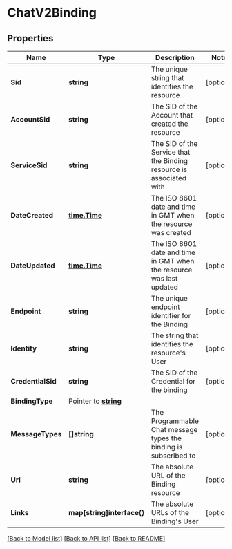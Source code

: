 # ChatV2Binding

## Properties

Name | Type | Description | Notes
------------ | ------------- | ------------- | -------------
**Sid** | **string** | The unique string that identifies the resource |[optional] 
**AccountSid** | **string** | The SID of the Account that created the resource |[optional] 
**ServiceSid** | **string** | The SID of the Service that the Binding resource is associated with |[optional] 
**DateCreated** | [**time.Time**](time.Time.md) | The ISO 8601 date and time in GMT when the resource was created |[optional] 
**DateUpdated** | [**time.Time**](time.Time.md) | The ISO 8601 date and time in GMT when the resource was last updated |[optional] 
**Endpoint** | **string** | The unique endpoint identifier for the Binding |[optional] 
**Identity** | **string** | The string that identifies the resource's User |[optional] 
**CredentialSid** | **string** | The SID of the Credential for the binding |[optional] 
**BindingType** | Pointer to [**string**](BindingEnumBindingType.md) |  |
**MessageTypes** | **[]string** | The Programmable Chat message types the binding is subscribed to |[optional] 
**Url** | **string** | The absolute URL of the Binding resource |[optional] 
**Links** | **map[string]interface{}** | The absolute URLs of the Binding's User |[optional] 

[[Back to Model list]](../README.md#documentation-for-models) [[Back to API list]](../README.md#documentation-for-api-endpoints) [[Back to README]](../README.md)


